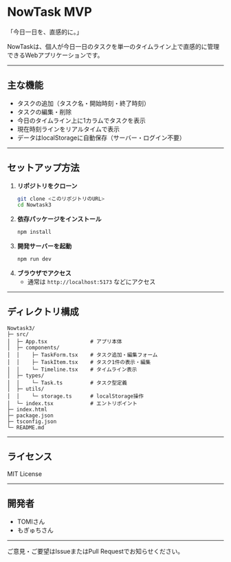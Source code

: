 # NowTask MVP

「今日一日を、直感的に。」

NowTaskは、個人が今日一日のタスクを単一のタイムライン上で直感的に管理できるWebアプリケーションです。

---

## 主な機能
- タスクの追加（タスク名・開始時刻・終了時刻）
- タスクの編集・削除
- 今日のタイムライン上に1カラムでタスクを表示
- 現在時刻ラインをリアルタイムで表示
- データはlocalStorageに自動保存（サーバー・ログイン不要）

---

## セットアップ方法

1. **リポジトリをクローン**
   ```bash
   git clone <このリポジトリのURL>
   cd Nowtask3
   ```
2. **依存パッケージをインストール**
   ```bash
   npm install
   ```
3. **開発サーバーを起動**
   ```bash
   npm run dev
   ```
4. **ブラウザでアクセス**
   - 通常は `http://localhost:5173` などにアクセス

---

## ディレクトリ構成

```
Nowtask3/
├─ src/
│  ├─ App.tsx              # アプリ本体
│  ├─ components/
│  │    ├─ TaskForm.tsx    # タスク追加・編集フォーム
│  │    ├─ TaskItem.tsx    # タスク1件の表示・編集
│  │    └─ Timeline.tsx    # タイムライン表示
│  ├─ types/
│  │    └─ Task.ts         # タスク型定義
│  ├─ utils/
│  │    └─ storage.ts      # localStorage操作
│  └─ index.tsx            # エントリポイント
├─ index.html
├─ package.json
├─ tsconfig.json
└─ README.md
```

---

## ライセンス
MIT License

---

## 開発者
- TOMIさん
- もぎゅちさん

---

ご意見・ご要望はIssueまたはPull Requestでお知らせください。 